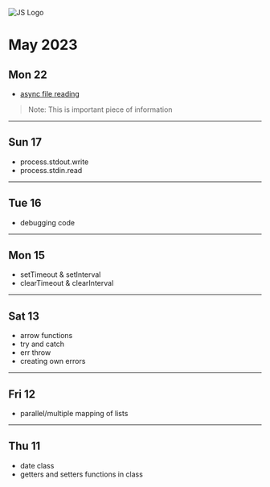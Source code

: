 ![JS Logo](./download.png)

# May 2023

## Mon 22

- [async file reading](https://nodejs.org/docs/latest-v20.x/api/fs.html#fsreadfilepath-options-callback)
>Note: This is important piece of information
---

## Sun 17
  - process.stdout.write
  - process.stdin.read
---

## Tue 16

- debugging code
---

## Mon 15

- setTimeout & setInterval
- clearTimeout & clearInterval
---

## Sat 13

- arrow functions
- try and catch
- err throw
- creating own errors
---

## Fri 12

- parallel/multiple mapping of lists
---

## Thu 11

- date class
- getters and setters functions in class